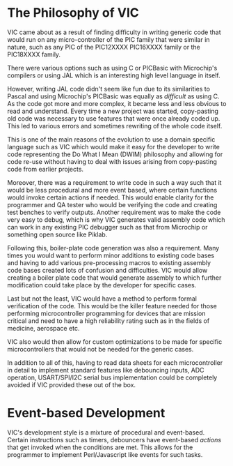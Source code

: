 The Philosophy of VIC
======================

VIC came about as a result of finding difficulty in writing generic code that
would run on any micro-controller of the PIC family that were similar in nature,
such as any PIC of the PIC12XXXX PIC16XXXX family or the PIC18XXXX family.

There were various options such as using C or PICBasic with Microchip's compilers or
using JAL which is an interesting high level language in itself.

However, writing JAL code didn't seem like fun due to its similarities to Pascal
and using Microchip's PICBasic was equally as _difficult_ as using C.
As the code got more and more complex, it became less and less obvious to read
and understand. Every time a new project was started, copy-pasting old code was
necessary to use features that were once already coded up. This led to various
errors and sometimes rewriting of the whole code itself.

This is one of the main reasons of the evolution to use a domain
specific language such as VIC which would make it easy for the developer to
write code representing the Do What I Mean (DWIM) philosophy and allowing for
code re-use without having to deal with issues arising from copy-pasting code
from earlier projects.

Moreover, there was a requirement to write code in such a way such that it would
be less procedural and more event based, where certain functions would invoke
certain actions if needed. This would enable clarity for the programmer and QA
tester who would be verifying the code and creating test benches to verify
outputs.
Another requirement was to make the code very easy to debug, which is why VIC
generates valid assembly code which can work in any existing PIC debugger such
as that from Microchip or something open source like Piklab.

Following this, boiler-plate code generation was also a requirement. Many times
you would want to perform minor additions to existing code bases and having to
add various pre-processing macros to existing assembly code bases created lots
of confusion and difficulties. VIC would allow creating a boiler plate code that
would generate assembly to which further modification could take place by the
developer for specific cases.

Last but not the least, VIC would have a method to perform formal verification
of the code. This would be the killer feature needed for those performing
microcontroller programming for devices that are mission critical and need to
have a high reliability rating such as in the fields of medicine, aerospace etc.

VIC also would then allow for custom optimizations to be made for specific
microcontrollers that would not be needed for the generic cases.

In addition to all of this, having to read data sheets for each microcontroller
in detail to implement standard features like debouncing inputs, ADC operation,
USART/SPI/I2C serial bus implementation could be completely avoided if VIC
provided these out of the box.

# Event-based Development

VIC's development style is a mixture of procedural and event-based. Certain
instructions such as timers, debouncers have event-based _actions_ that get
invoked when the conditions are met. This allows for the programmer to implement
Perl/Javascript like events for such tasks.

